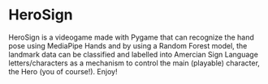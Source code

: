 # HeroSign
HeroSign is a videogame made with Pygame that can recognize the hand pose using MediaPipe Hands and by using a Random Forest model, the landmark data can be classified and labelled into Amercian Sign Language letters/characters as a mechanism to control the main (playable) character, the Hero (you of course!). Enjoy!
